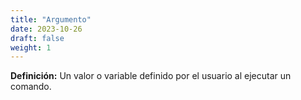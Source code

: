```yaml
---
title: "Argumento"
date: 2023-10-26
draft: false
weight: 1
---
```


**Definición:** Un valor o variable definido por el usuario al ejecutar un comando.

